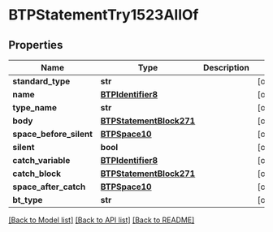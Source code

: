 # BTPStatementTry1523AllOf

## Properties
Name | Type | Description | Notes
------------ | ------------- | ------------- | -------------
**standard_type** | **str** |  | [optional] 
**name** | [**BTPIdentifier8**](BTPIdentifier8.md) |  | [optional] 
**type_name** | **str** |  | [optional] 
**body** | [**BTPStatementBlock271**](BTPStatementBlock271.md) |  | [optional] 
**space_before_silent** | [**BTPSpace10**](BTPSpace10.md) |  | [optional] 
**silent** | **bool** |  | [optional] 
**catch_variable** | [**BTPIdentifier8**](BTPIdentifier8.md) |  | [optional] 
**catch_block** | [**BTPStatementBlock271**](BTPStatementBlock271.md) |  | [optional] 
**space_after_catch** | [**BTPSpace10**](BTPSpace10.md) |  | [optional] 
**bt_type** | **str** |  | [optional] 

[[Back to Model list]](../README.md#documentation-for-models) [[Back to API list]](../README.md#documentation-for-api-endpoints) [[Back to README]](../README.md)


